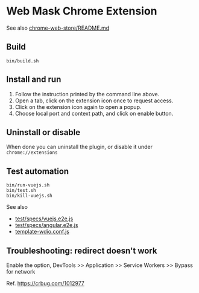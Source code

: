 # Web Mask Chrome Extension

See also [chrome-web-store/README.md](chrome-web-store/README.md)

## Build

```shell
bin/build.sh
```

## Install and run

1. Follow the instruction printed by the command line above.
2. Open a tab, click on the extension icon once to request access.
3. Click on the extension icon again to open a popup.
4. Choose local port and context path, and click on enable button.

## Uninstall or disable

When done you can uninstall the plugin, or disable it under `chrome://extensions`

## Test automation

```shell
bin/run-vuejs.sh
bin/test.sh
bin/kill-vuejs.sh
```

See also
* [test/specs/vuejs.e2e.js](test/specs/vuejs.e2e.js)
* [test/specs/angular.e2e.js](test/specs/angular.e2e.js)
* [template-wdio.conf.js](template-wdio.conf.js)

## Troubleshooting: redirect doesn't work

Enable the option, DevTools >> Application >> Service Workers >> Bypass for network

Ref. https://crbug.com/1012977
